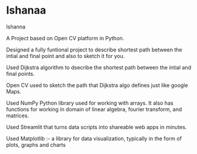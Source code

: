 # Ishanaa
Ishanna 

A Project based on Open CV platform in Python.

Designed a fully funtional project to describe shortest path between the intial and final point and also to sketch it for you.

Used Dijkstra algorithm to dsecribe the shortest path between the intial and final points.

Open CV used to sketch the path that Dijkstra algo defines just like google Maps.

Used NumPy Python library used for working with arrays.
It also has functions for working in domain of linear algebra, fourier transform, and matrices.

Used Streamlit that turns data scripts into shareable web apps in minutes.

Used Matplotlib :- a library for data visualization, typically in the form of plots, graphs and charts



